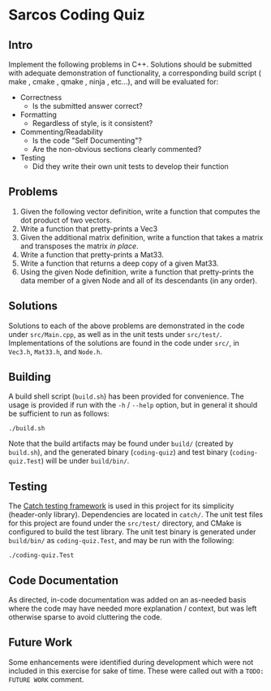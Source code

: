 # Sarcos Coding Quiz

## Intro
Implement the following problems in C++. Solutions should be submitted with adequate demonstration of
functionality, a corresponding build script ( make , cmake , qmake , ninja , etc…), and will be evaluated for:
* Correctness
    * Is the submitted answer correct?
* Formatting
    * Regardless of style, is it consistent?
* Commenting/Readability
    * Is the code "Self Documenting"?
    * Are the non-obvious sections clearly commented?
* Testing
    * Did they write their own unit tests to develop their function

## Problems
1. Given the following vector definition, write a function that computes the dot product of two vectors.
2. Write a function that pretty-prints a Vec3
3. Given the additional matrix definition, write a function that takes a matrix and transposes the matrix _in place_.
4. Write a function that pretty-prints a Mat33.
5. Write a function that returns a deep copy of a given Mat33.
6. Using the given Node definition, write a function that pretty-prints the data member of a given Node and all of its descendants (in any order).

## Solutions
Solutions to each of the above problems are demonstrated in the code under `src/Main.cpp`, as well as in the unit tests under `src/test/`. Implementations of the solutions are found in the code under `src/`, in `Vec3.h`, `Mat33.h`, and `Node.h`.

## Building
A build shell script (`build.sh`) has been provided for convenience. The usage is provided if run with the `-h` / `--help` option, but in general it should be sufficient to run as follows:
```
./build.sh
```
Note that the build artifacts may be found under `build/` (created by `build.sh`), and the generated binary (`coding-quiz`) and test binary (`coding-quiz.Test`) will be under `build/bin/`.

## Testing
The [Catch testing framework](https://github.com/catchorg/Catch2) is used in this project for its simplicity (header-only library). Dependencies are located in `catch/`. The unit test files for this project are found under the `src/test/` directory, and CMake is configured to build the test library. The unit test binary is generated under `build/bin/` as `coding-quiz.Test`, and may be run with the following:
```
./coding-quiz.Test
```

## Code Documentation
As directed, in-code documentation was added on an as-needed basis where the code may have needed more explanation / context, but was left otherwise sparse to avoid cluttering the code. 

## Future Work
Some enhancements were identified during development which were not included in this exercise for sake of time. These were called out with a `TODO: FUTURE WORK` comment.